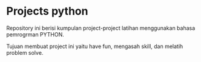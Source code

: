 # Projects python

Repository ini berisi kumpulan project-project latihan menggunakan bahasa pemrogrman PYTHON.

Tujuan membuat project ini yaitu have fun, mengasah skill, dan melatih problem solve.
